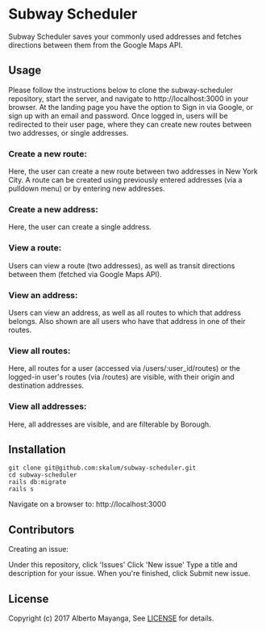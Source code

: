 # Subway Scheduler

Subway Scheduler saves your commonly used addresses and fetches directions between them from the Google Maps API.

## Usage

Please follow the instructions below to clone the subway-scheduler repository, start the server, and navigate to http://localhost:3000 in your browser. At the landing page you have the option to Sign in via Google, or sign up with an email and password. Once logged in, users will be redirected to their user page, where they can create new routes between two addresses, or single addresses.

### Create a new route:

Here, the user can create a new route between two addresses in New York City. A route can be created using previously entered addresses (via a pulldown menu) or by entering new addresses.

### Create a new address:

Here, the user can create a single address.

### View a route:

Users can view a route (two addresses), as well as transit directions between them (fetched via Google Maps API).

### View an address:

Users can view an address, as well as all routes to which that address belongs. Also shown are all users who have that address in one of their routes.

### View all routes:

Here, all routes for a user (accessed via /users/:user_id/routes) or the logged-in user's routes (via /routes) are visible, with their origin and destination addresses.

### View all addresses:

Here, all addresses are visible, and are filterable by Borough.


## Installation

```
git clone git@github.com:skalum/subway-scheduler.git
cd subway-scheduler
rails db:migrate
rails s
```
Navigate on a browser to: http://localhost:3000

## Contributors

Creating an issue:

Under this repository, click 'Issues'
Click 'New issue'
Type a title and description for your issue.
When you're finished, click Submit new issue.

## License

Copyright (c) 2017 Alberto Mayanga, See [LICENSE](https://github.com/Booligan/down_to_play_rails/blob/master/LICENSE.md) for details.
